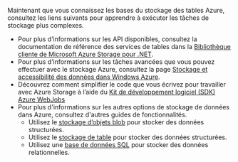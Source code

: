 Maintenant que vous connaissez les bases du stockage des tables Azure, consultez les liens suivants pour apprendre à exécuter les tâches de stockage plus complexes.

- Pour plus d’informations sur les API disponibles, consultez la documentation de référence des services de tables dans la [Bibliothèque cliente de Microsoft Azure Storage pour .NET](http://go.microsoft.com/fwlink/?LinkID=390731).
- Pour plus d’informations sur les tâches avancées que vous pouvez effectuer avec le stockage Azure, consultez la page [Stockage et accessibilité des données dans Windows Azure](https://msdn.microsoft.com/library/azure/gg433040.aspx).    
- Découvrez comment simplifier le code que vous écrivez pour travailler avec Azure Storage à l’aide du [Kit de développement logiciel (SDK) Azure WebJobs](../app-service/websites-dotnet-webjobs-sdk.md)
- Pour plus d'informations sur les autres options de stockage de données dans Azure, consultez d'autres guides de fonctionnalités.
  - Utilisez le [stockage d’objets blob](./storage-dotnet-how-to-use-blobs.md) pour stocker des données structurées.
  - Utilisez le [stockage de table](./storage-dotnet-how-to-use-tables.md) pour stocker des données structurées.
  - Utilisez une [base de données SQL](../sql-database/sql-database-dotnet-how-to-use.md) pour stocker des données relationnelles.

<!---HONumber=August15_HO6-->